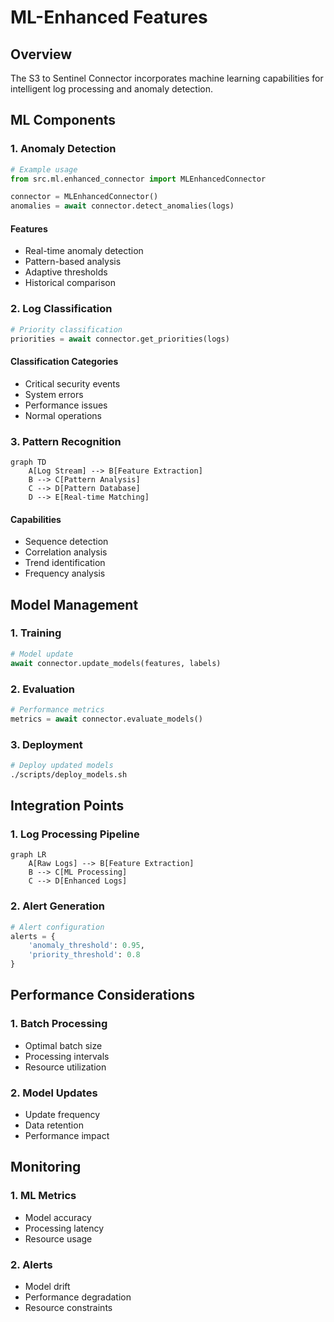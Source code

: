 # ML-Enhanced Features

## Overview

The S3 to Sentinel Connector incorporates machine learning capabilities for intelligent log processing and anomaly detection.

## ML Components

### 1. Anomaly Detection

```python
# Example usage
from src.ml.enhanced_connector import MLEnhancedConnector

connector = MLEnhancedConnector()
anomalies = await connector.detect_anomalies(logs)
```

#### Features
- Real-time anomaly detection
- Pattern-based analysis
- Adaptive thresholds
- Historical comparison

### 2. Log Classification

```python
# Priority classification
priorities = await connector.get_priorities(logs)
```

#### Classification Categories
- Critical security events
- System errors
- Performance issues
- Normal operations

### 3. Pattern Recognition

```mermaid
graph TD
    A[Log Stream] --> B[Feature Extraction]
    B --> C[Pattern Analysis]
    C --> D[Pattern Database]
    D --> E[Real-time Matching]
```

#### Capabilities
- Sequence detection
- Correlation analysis
- Trend identification
- Frequency analysis

## Model Management

### 1. Training

```python
# Model update
await connector.update_models(features, labels)
```

### 2. Evaluation

```python
# Performance metrics
metrics = await connector.evaluate_models()
```

### 3. Deployment

```bash
# Deploy updated models
./scripts/deploy_models.sh
```

## Integration Points

### 1. Log Processing Pipeline

```mermaid
graph LR
    A[Raw Logs] --> B[Feature Extraction]
    B --> C[ML Processing]
    C --> D[Enhanced Logs]
```

### 2. Alert Generation

```python
# Alert configuration
alerts = {
    'anomaly_threshold': 0.95,
    'priority_threshold': 0.8
}
```

## Performance Considerations

### 1. Batch Processing
- Optimal batch size
- Processing intervals
- Resource utilization

### 2. Model Updates
- Update frequency
- Data retention
- Performance impact

## Monitoring

### 1. ML Metrics
- Model accuracy
- Processing latency
- Resource usage

### 2. Alerts
- Model drift
- Performance degradation
- Resource constraints